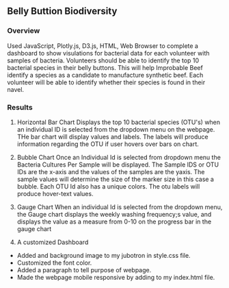 
## Belly Buttion Biodiversity
### Overview
Used JavaScript, Plotly.js, D3.js,  HTML, Web Browser to complete a dashboard to show visulations for bacterial data for each volunteer with samples of bacteria. Volunteers should be able to identify the top 10 bacterial species in their belly buttons. This will help Improbable Beef identify a species as a candidate to manufacture synthetic beef. Each volunteer will be able to identify whether their species is found in their navel. 
### Results
1. Horizontal Bar Chart
  Displays the top 10 bacterial species (OTU's) when an individual ID is selected from the dropdown menu on the webpage. THe bar chart       will display values and labels. The labels will produce information regarding the OTU if user hovers over bars on chart. 

2.  Bubble Chart
  Once an Individual Id is selected from dropdown menu the Bacteria Cultures Per Sample will be displayed. The Sample IDS or OTU IDs are the x-axis and the values of the samples     are the yaxis. The sample values will determine the size of the marker size in this case a bubble. Each OTU Id also has a unique colors. The otu labels will produce hover-text     values.
  
3. Gauge Chart
  When an individual Id is selected from the dropdown menu, the Gauge chart displays the weekly washing frequency;s value, and displays the value as a measure from 0-10 on the progress bar in the gauge chart 
   
4. A customized Dashboard
* Added and background image to my jubotron in style.css file. 
* Customized the font color.   
* Added a paragraph to tell purpose of webpage.
* Made the webpage mobile responsive by adding  <meta name="viewport" content="width=device-width, initial-scale=1.0"> to my index.html file. 
